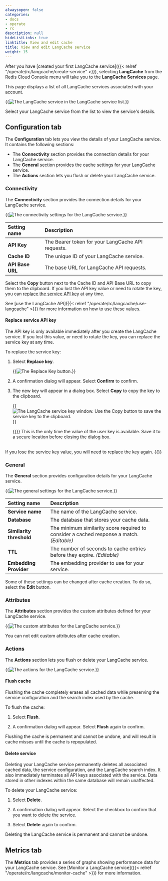 ```yaml
---
alwaysopen: false
categories:
- docs
- operate
- rc
description: null
hideListLinks: true
linktitle: View and edit cache
title: View and edit LangCache service
weight: 15
---
```


After you have [created your first LangCache service]({{< relref "/operate/rc/langcache/create-service" >}}), selecting **LangCache** from the Redis Cloud Console menu will take you to the **LangCache Services** page. 

This page displays a list of all LangCache services associated with your account.

{{<image filename="images/rc/langcache-service-list.png" alt="The LangCache service in the LangCache service list." >}}

Select your LangCache service from the list to view the service's details.

## Configuration tab

The **Configuration** tab lets you view the details of your LangCache service. It contains the following sections:

- The **Connectivity** section provides the connection details for your LangCache service.
- The **General** section provides the cache settings for your LangCache service.
- The **Actions** section lets you flush or delete your LangCache service.

### Connectivity

The **Connectivity** section provides the connection details for your LangCache service. 

{{<image filename="images/rc/langcache-view-connectivity.png" alt="The connectivity settings for the LangCache service." >}}

| Setting name          |Description|
|:----------------------|:----------|
| **API Key** | The Bearer token for your LangCache API requests. |
| **Cache ID** | The unique ID of your LangCache service. |
| **API Base URL** | The base URL for LangCache API requests. |

Select the **Copy** button next to the Cache ID and API Base URL to copy them to the clipboard. If you lost the API key value or need to rotate the key, you can [replace the service API key](#replace-service-api-key) at any time.

See [use the LangCache API]({{< relref "/operate/rc/langcache/use-langcache" >}}) for more information on how to use these values. 

#### Replace service API key

The API key is only available immediately after you create the LangCache service. If you lost this value, or need to rotate the key, you can replace the service key at any time.

To replace the service key:

1. Select **Replace key**.

    {{<image filename="images/rc/langcache-replace-key.png" alt="The Replace Key button." >}}

1. A confirmation dialog will appear. Select **Confirm** to confirm.

1. The new key will appear in a dialog box. Select **Copy** to copy the key to the clipboard.

    {{<image filename="images/rc/langcache-service-key.png" alt="The LangCache service key window. Use the Copy button to save the service key to the clipboard." >}}

    {{<warning>}}
This is the only time the value of the user key is available. Save it to a secure location before closing the dialog box. <br/><br/>

If you lose the service key value, you will need to replace the key again.
    {{</warning>}}

### General

The **General** section provides configuration details for your LangCache service.

{{<image filename="images/rc/langcache-view-general.png" alt="The general settings for the LangCache service." >}}

| Setting name          |Description|
|:----------------------|:----------|
| **Service name** | The name of the LangCache service. |
| **Database** | The database that stores your cache data. |
| **Similarity threshold** | The minimum similarity score required to consider a cached response a match. _(Editable)_ |
| **TTL** | The number of seconds to cache entries before they expire. _(Editable)_ |
| **Embedding Provider** | The embedding provider to use for your service. |

Some of these settings can be changed after cache creation. To do so, select the **Edit** button.

### Attributes

The **Attributes** section provides the custom attributes defined for your LangCache service.

{{<image filename="images/rc/langcache-view-attributes.png" alt="The custom attributes for the LangCache service." >}}

You can not edit custom attributes after cache creation.

### Actions

The **Actions** section lets you flush or delete your LangCache service.

{{<image filename="images/rc/langcache-view-actions.png" alt="The actions for the LangCache service." >}}

#### Flush cache

Flushing the cache completely erases all cached data while preserving the service configuration and the search index used by the cache.

To flush the cache:

1. Select **Flush**.

1. A confirmation dialog will appear. Select **Flush** again to confirm.

Flushing the cache is permanent and cannot be undone, and will result in cache misses until the cache is repopulated.

#### Delete service

Deleting your LangCache service permanently deletes all associated cached data, the service configuration, and the LangCache search index. It also immediately terminates all API keys associated with the service. Data stored in other indexes within the same database will remain unaffected.

To delete your LangCache service:

1. Select **Delete**.

1. A confirmation dialog will appear. Select the checkbox to confirm that you want to delete the service.

1. Select **Delete** again to confirm.

Deleting the LangCache service is permanent and cannot be undone.

## Metrics tab

The **Metrics** tab provides a series of graphs showing performance data for your LangCache service. See [Monitor a LangCache service]({{< relref "/operate/rc/langcache/monitor-cache" >}}) for more information.